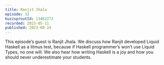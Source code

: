 ```yaml
---
title: Ranjit Jhala
episode: 32
buzzsproutId: 13462272
recorded: 2023-05-11
published: 2023-08-24
---
```


This episode’s guest is Ranjit Jhala. We discuss how Ranjit developed Liquid Haskell as a litmus test, because if Haskell programmer’s won’t use Liquid Types, no one will. We also hear how writing Haskell is a joy and how you should never underestimate your students.
